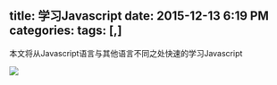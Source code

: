 title: 学习Javascript
date: 2015-12-13 6:19 PM
categories: 
tags: [,]
---
本文将从Javascript语言与其他语言不同之处快速的学习Javascript

![](http://harchiko.qiniudn.com/53991258_p0_master1200.jpg)
